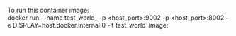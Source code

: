 To run this container image: <br>
    docker run --name test_world_<n> -p <host_port>:9002 -p <host_port>:8002 -e DISPLAY=host.docker.internal:0 -it test_world_image:<tag>